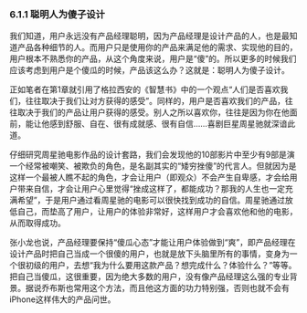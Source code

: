 ### 6.1.1 聪明人为傻子设计

我们知道，用户永远没有产品经理聪明，因为产品经理是设计产品的人，也是最知道产品各种细节的人。而用户只是使用你的产品来满足他的需求、实现他的目的，用户根本不熟悉你的产品，从这个角度来说，用户是“傻”的。所以更多的时候我们应该考虑到用户是个傻瓜的时候，产品该这么办？这就是：聪明人为傻子设计。

正如笔者在第1章就引用了格拉西安的《智慧书》中的一个观点“人们是否喜欢我们，往往取决于我们让对方获得的感受”。同样的，用户是否喜欢我们的产品，往往取决于我们的产品让用户获得的感受。别人之所以喜欢你，往往是因为你在他面前，能让他感到舒服、自在、很有成就感、很有自信……喜剧巨星周星驰就深谙此道。

仔细研究周星驰电影作品的设计套路，我们会发现他的10部影片中至少有9部是演一个经常被嘲笑、被欺负的角色，是名副其实的“矮穷挫傻”的代言人。但就因为是这样一个最被人瞧不起的角色，才会让用户（即观众）不会产生自卑感，才会给用户带来自信，才会让用户心里觉得“挫成这样了，都能成功？那我的人生也一定充满希望”，于是用户通过看周星驰的电影可以很快找到成功的自信。周星驰通过放低自己，而垫高了用户，让用户的体验非常好，这样用户才会喜欢他和他的电影，从而取得成功。

张小龙也说，产品经理要保持“傻瓜心态”才能让用户体验做到“爽”，即产品经理在设计产品时把自己当成一个很傻的用户，也就是放下头脑里所有的事情，变身为一个很初级的用户，去想“我为什么要用这款产品？想完成什么？体验什么？”等等。把自己当傻瓜，这很重要，因为绝大多数的用户，没有像产品经理这么强的专业背景。据说乔布斯也常用这个方法，而且他这方面的功力特别强，否则也就不会有iPhone这样伟大的产品问世。
